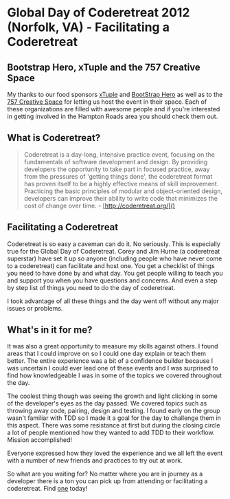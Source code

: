 # Global Day of Coderetreat 2012 (Norfolk, VA) - Facilitating a Coderetreat

## Bootstrap Hero, xTuple and the 757 Creative Space
My thanks to our food sponsors [xTuple](http://xtuple.com/) and [BootStrap Hero](http://www.bootstraphero.com/) as well as to the [757 Creative Space](http://757creativespace.com/) for letting us host the event in their space. Each of these organizations are filled with awesome people and if you're interested in getting involved in the Hampton Roads area you should check them out.

## What is Coderetreat?
> Coderetreat is a day-long, intensive practice event, focusing on the fundamentals of software development and design. By providing developers the opportunity to take part in focused practice, away from the pressures of 'getting things done', the coderetreat format has proven itself to be a highly effective means of skill improvement. Practicing the basic principles of modular and object-oriented design, developers can improve their ability to write code that minimizes the cost of change over time. - [http://coderetreat.org/]()

## Facilitating a Coderetreat
Coderetreat is so easy a caveman can do it. No seriously. This is especially true for the Global Day of Coderetreat. Corey and Jim Hurne (a coderetreat superstar) have set it up so anyone (including people who have never come to a coderetreat) can facilitate and host one. You get a checklist of things you need to have done by and what day. You get people willing to teach you and support you when you have questions and concerns. And even a step by step list of things you need to do the day of coderetreat.

I took advantage of all these things and the day went off without any major issues or problems.

## What's in it for me?
It was also a great opportunity to measure my skills against others. I found areas that I could improve on so I could one day explain or teach them better. The entire experience was a bit of a confidence builder because I was uncertain I could ever lead one of these events and I was surprised to find how knowledgeable I was in some of the topics we covered throughout the day.

The coolest thing though was seeing the growth and light clicking in some of the developer's eyes as the day passed. We covered topics such as throwing away code, pairing, design and testing. I found early on the group wasn't familiar with TDD so I made it a goal for the day to challenge them in this aspect. There was some resistance at first but during the closing circle a lot of people mentioned how they wanted to add TDD to their workflow. Mission accomplished!

Everyone expressed how they loved the experience and we all left the event with a number of new friends and practices to try out at work.

So what are you waiting for? No matter where you are in journey as a developer there is a ton you can pick up from attending or facilitating a coderetreat. Find [one](http://coderetreat.org/events) today!
